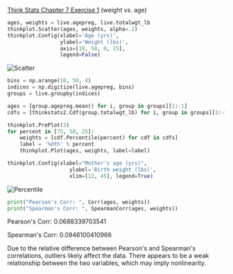 [Think Stats Chapter 7 Exercise 1](http://greenteapress.com/thinkstats2/html/thinkstats2008.html#toc70) (weight vs. age)

>> 
```Python
ages, weights = live.agepreg, live.totalwgt_lb
thinkplot.Scatter(ages, weights, alpha=.2)
thinkplot.Config(xlabel='Age (yrs)',
                 ylabel='Weight (lbs)',
                 axis=[10, 50, 0, 15],
                 legend=False)
```
![Scatter](7_1_Scatter)
```Python
bins = np.arange(10, 50, 4)
indices = np.digitize(live.agepreg, bins)
groups = live.groupby(indices)

ages = [group.agepreg.mean() for i, group in groups][1:-1]
cdfs = [thinkstats2.Cdf(group.totalwgt_lb) for i, group in groups][1:-1]

thinkplot.PrePlot(3)
for percent in [75, 50, 25]:
    weights = [cdf.Percentile(percent) for cdf in cdfs]
    label = '%dth' % percent
    thinkplot.Plot(ages, weights, label=label)

thinkplot.Config(xlabel="Mother's age (yrs)",
                    ylabel='Birth weight (lbs)',
                    xlim=[12, 45], legend=True)
```
![Percentile](7_1_Percentile)
```Python
print("Pearson's Corr: ", Corr(ages, weights))
print("Spearman's Corr: ", SpearmanCorr(ages, weights))
```
Pearson's Corr:  0.0688339703541

Spearman's Corr:  0.0946100410966

Due to the relative difference between Pearson's and Spearman's correlations, outliers likely affect the data. There appears to be a weak relationship between the two variables, which may imply nonlinearity.
